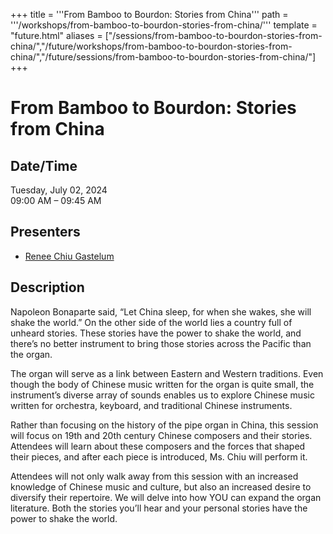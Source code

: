 +++
title = '''From Bamboo to Bourdon: Stories from China'''
path = '''/workshops/from-bamboo-to-bourdon-stories-from-china/'''
template = "future.html"
aliases = ["/sessions/from-bamboo-to-bourdon-stories-from-china/","/future/workshops/from-bamboo-to-bourdon-stories-from-china/","/future/sessions/from-bamboo-to-bourdon-stories-from-china/"]
+++

<h1>From Bamboo to Bourdon: Stories from China</h1>

<h2>Date/Time</h2>
<p>Tuesday, July 02, 2024<br>
09:00 AM – 09:45 AM</p>
<h2>Presenters</h2>
<ul>
<li><a href="/presenters/renee-chiu-gastelum/">Renee Chiu Gastelum</a></li>
</ul>
<h2>Description</h2>

Napoleon Bonaparte said, “Let China sleep, for when she wakes, she will shake the world.” On the other side of the world lies a country full of unheard stories. These stories have the power to shake the world, and there’s no better instrument to bring those stories across the Pacific than the organ. 

The organ will serve as a link between Eastern and Western traditions. Even though the body of Chinese music written for the organ is quite small, the instrument’s diverse array of sounds enables us to explore Chinese music written for orchestra, keyboard, and traditional Chinese instruments. 

Rather than focusing on the history of the pipe organ in China, this session will focus on 19th and 20th century Chinese composers and their stories. Attendees will learn about these composers and the forces that shaped their pieces, and after each piece is introduced, Ms. Chiu will perform it. 

Attendees will not only walk away from this session with an increased knowledge of Chinese music and culture, but also an increased desire to diversify their repertoire. We will delve into how YOU can expand the organ literature. Both the stories you’ll hear and your personal stories have the power to shake the world.


